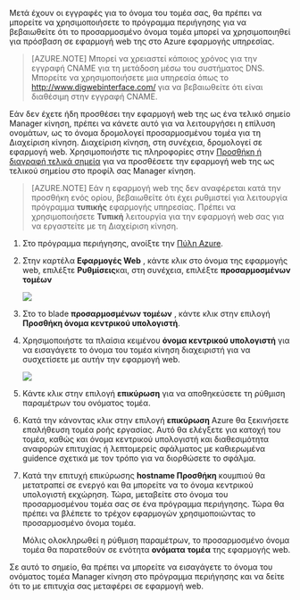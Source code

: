 Μετά έχουν οι εγγραφές για το όνομα του τομέα σας, θα πρέπει να μπορείτε να χρησιμοποιήσετε το πρόγραμμα περιήγησης για να βεβαιωθείτε ότι το προσαρμοσμένο όνομα τομέα μπορεί να χρησιμοποιηθεί για πρόσβαση σε εφαρμογή web της στο Azure εφαρμογής υπηρεσίας.

> [AZURE.NOTE] Μπορεί να χρειαστεί κάποιος χρόνος για την εγγραφή CNAME για τη μετάδοση μέσω του συστήματος DNS. Μπορείτε να χρησιμοποιήσετε μια υπηρεσία όπως το <a href="http://www.digwebinterface.com/">http://www.digwebinterface.com/</a> για να βεβαιωθείτε ότι είναι διαθέσιμη στην εγγραφή CNAME.

Εάν δεν έχετε ήδη προσθέσει την εφαρμογή web της ως ένα τελικό σημείο Manager κίνηση, πρέπει να κάνετε αυτό για να λειτουργήσει η επίλυση ονομάτων, ως το όνομα δρομολογεί προσαρμοσμένου τομέα για τη Διαχείριση κίνηση. Διαχείριση κίνηση, στη συνέχεια, δρομολογεί σε εφαρμογή web. Χρησιμοποιήστε τις πληροφορίες στην [Προσθήκη ή διαγραφή τελικά σημεία](../articles/traffic-manager/traffic-manager-endpoints.md) για να προσθέσετε την εφαρμογή web της ως τελικού σημείου στο προφίλ σας Manager κίνηση.

> [AZURE.NOTE] Εάν η εφαρμογή web της δεν αναφέρεται κατά την προσθήκη ενός ορίου, βεβαιωθείτε ότι έχει ρυθμιστεί για λειτουργία πρόγραμμα **τυπικής** εφαρμογής υπηρεσίας. Πρέπει να χρησιμοποιήσετε **Τυπική** λειτουργία για την εφαρμογή web σας για να εργαστείτε με τη Διαχείριση κίνηση.

1. Στο πρόγραμμα περιήγησης, ανοίξτε την [Πύλη Azure](https://portal.azure.com).

1. Στην καρτέλα **Εφαρμογές Web** , κάντε κλικ στο όνομα της εφαρμογής web, επιλέξτε **Ρυθμίσεις**και, στη συνέχεια, επιλέξτε **προσαρμοσμένων τομέων**

    ![](./media/custom-dns-web-site/dncmntask-cname-6.png)

1. Στο το blade **προσαρμοσμένων τομέων** , κάντε κλικ στην επιλογή **Προσθήκη όνομα κεντρικού υπολογιστή**.
    
1. Χρησιμοποιήστε τα πλαίσια κειμένου **όνομα κεντρικού υπολογιστή** για να εισαγάγετε το όνομα του τομέα κίνηση διαχειριστή για να συσχετίσετε με αυτήν την εφαρμογή web.

    ![](./media/custom-dns-web-site/dncmntask-cname-8.png)

1. Κάντε κλικ στην επιλογή **επικύρωση** για να αποθηκεύσετε τη ρύθμιση παραμέτρων του ονόματος τομέα.

7.  Κατά την κάνοντας κλικ στην επιλογή **επικύρωση** Azure θα ξεκινήσετε επαλήθευση τομέα ροής εργασίας. Αυτό θα ελέγξετε για κατοχή του τομέα, καθώς και όνομα κεντρικού υπολογιστή και διαθεσιμότητα αναφορών επιτυχίας ή λεπτομερείς σφάλματος με καθιερωμένα guidence σχετικά με τον τρόπο για να διορθώσετε το σφάλμα.    

8.  Κατά την επιτυχή επικύρωσης **hostname Προσθήκη** κουμπιού θα μετατραπεί σε ενεργό και θα μπορείτε να το όνομα κεντρικού υπολογιστή εκχώρηση. Τώρα, μεταβείτε στο όνομα του προσαρμοσμένου τομέα σας σε ένα πρόγραμμα περιήγησης. Τώρα θα πρέπει να βλέπετε το τρέχον εφαρμογών χρησιμοποιώντας το προσαρμοσμένο όνομα τομέα. 

    Μόλις ολοκληρωθεί η ρύθμιση παραμέτρων, το προσαρμοσμένο όνομα τομέα θα παρατεθούν σε ενότητα **ονόματα τομέα** της εφαρμογής web.

Σε αυτό το σημείο, θα πρέπει να μπορείτε να εισαγάγετε το όνομα του ονόματος τομέα Manager κίνηση στο πρόγραμμα περιήγησης και να δείτε ότι το με επιτυχία σας μεταφέρει σε εφαρμογή web.
